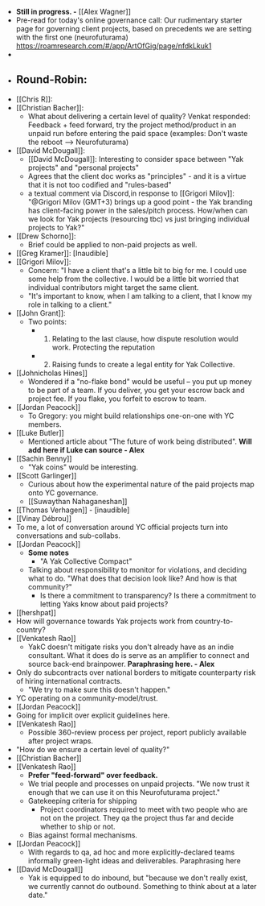- __Still in progress. -__ [[Alex Wagner]]
- Pre-read for today's online governance call: Our rudimentary starter page for governing client projects, based on precedents we are setting with the first one (neurofuturama) https://roamresearch.com/#/app/ArtOfGig/page/nfdkLkuk1
- 
- ## Round-Robin:
- [[Chris R]]:
- [[Christian Bacher]]:
    - What about delivering a certain level of quality? Venkat responded: Feedback + feed forward, try the project method/product in an unpaid run before entering the paid space (examples: Don't waste the reboot --> Neurofuturama)
- [[David McDougall]]: 
    - [[David McDougall]]: Interesting to consider space between "Yak projects" and "personal projects"
    - Agrees that the client doc works as "principles" - and it is a virtue that it is not too codified and "rules-based"
    - a textual comment via Discord,in response to [[Grigori Milov]]: "@Grigori Milov (GMT+3) brings up a good point - the Yak branding has client-facing power in the sales/pitch process. How/when can we look for Yak projects (resourcing tbc) vs just bringing individual projects to Yak?"
- [[Drew Schorno]]:
    - Brief could be applied to non-paid projects as well.
- [[Greg Kramer]]: [Inaudible]
- [[Grigori Milov]]: 
    - Concern: "I have a client that's a little bit to big for me. I could use some help from the collective. I would be a little bit worried that individual contributors might target the same client.
    - "It's important to know, when I am talking to a client, that I know my role in talking to a client."
- [[John Grant]]:
    - Two points:
        - 1. Relating to the last clause, how dispute resolution would work. Protecting the reputation 
        - 2. Raising funds to create a legal entity for Yak Collective.
- [[Johnicholas Hines]]
    - Wondered if a "no-flake bond" would be useful – you put up money to be part of a team. If you deliver, you get your escrow back and project fee. If you flake, you forfeit to escrow to team.
- [[Jordan Peacock]]
    - To Gregory: you might build relationships one-on-one with YC members.
- [[Luke Butler]]
    - Mentioned article about "The future of work being distributed". __Will add here if Luke can source - Alex__
- [[Sachin Benny]]
    - "Yak coins" would be interesting.
- [[Scott Garlinger]]
    - Curious about how the experimental nature of the paid projects map onto YC governance. 
    - [[Suwaythan Nahaganeshan]]
- [[Thomas Verhagen]] - [inaudible]
- [[Vinay Débrou]]
- To me, a lot of conversation around YC official projects turn into conversations and sub-collabs.
- [[Jordan Peacock]]
    - **Some notes**
        - "A Yak Collective Compact"
    - Talking about responsibility to monitor for violations, and deciding what to do. "What does that decision look like? And how is that community?"
        - Is there a commitment to transparency? Is there a commitment to letting Yaks know about paid projects?
- [[hershpat]]
- How will governance towards Yak projects work from country-to-country?
- [[Venkatesh Rao]]
    - YakC doesn't mitigate risks you don't already have as an indie consultant. What it does do is serve as an amplifier to connect and source back-end brainpower. __Paraphrasing here. - Alex__
- Only do subcontracts over national borders to mitigate counterparty risk of hiring international contracts.
    - "We try to make sure this doesn't happen."
- YC operating on a community-model/trust. 
- [[Jordan Peacock]]
- Going for implicit over explicit guidelines here.
- [[Venkatesh Rao]]
    - Possible 360-review process per project, report publicly available after project wraps.
- "How do we ensure a certain level of quality?"
- [[Christian Bacher]]
- [[Venkatesh Rao]]
    - **Prefer "feed-forward" over feedback.**
    - We trial people and processes on unpaid projects. "We now trust it enough that we can use it on this Neurofuturama project."
    - Gatekeeping criteria for shipping
        - Project coordinators required to meet with two people who are not on the project. They qa the project thus far and decide whether to ship or not.
    - Bias against formal mechanisms. 
- [[Jordan Peacock]]
    - With regards to qa, ad hoc and more explicitly-declared teams informally green-light ideas and deliverables. Paraphrasing here
- [[David McDougall]]
    - Yak is equipped to do inbound, but "because we don't really exist, we currently cannot do outbound. Something to think about at a later date."
